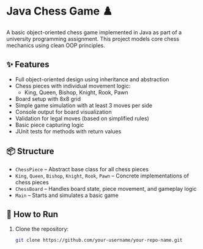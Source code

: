 # Java Chess Game ♟️

A basic object-oriented chess game implemented in Java as part of a university programming assignment. This project models core chess mechanics using clean OOP principles.

## ✨ Features

- Full object-oriented design using inheritance and abstraction
- Chess pieces with individual movement logic:
  - King, Queen, Bishop, Knight, Rook, Pawn
- Board setup with 8x8 grid
- Simple game simulation with at least 3 moves per side
- Console output for board visualization
- Validation for legal moves (based on simplified rules)
- Basic piece capturing logic
- JUnit tests for methods with return values

## 📦 Structure

- `ChessPiece` – Abstract base class for all chess pieces
- `King`, `Queen`, `Bishop`, `Knight`, `Rook`, `Pawn` – Concrete implementations of chess pieces
- `ChessBoard` – Handles board state, piece movement, and gameplay logic
- `Main` – Starts and simulates a basic game

## 🚀 How to Run

1. Clone the repository:
   ```bash
   git clone https://github.com/your-username/your-repo-name.git
